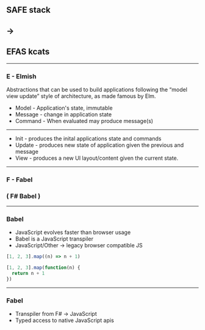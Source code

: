 
## SAFE stack 
## ->
## EFAS kcats

---

### E - Elmish

Abstractions that can be used to build applications following the “model view update” style of architecture, as made famous by Elm.

- Model - Application's state, immutable
- Message - change in application state
- Command - When evaluated may produce message(s)

---

- Init - produces the inital applications state and commands
- Update - produces new state of application given the previous and message
- View - produces a new UI layout/content given the current state.

---

### F - Fabel

### ( F# Babel )

---

### Babel

- JavaScript evolves faster than browser usage
- Babel is a JavaScript transpiler
- JavaScript/Other -> legacy browser compatible JS

```javascript
[1, 2, 3].map((n) => n + 1)
```

```javascript
[1, 2, 3].map(function(n) {
  return n + 1
})
```

---

### Fabel

- Transpiler from F# -> JavaScript
- Typed access to native JavaScript apis
